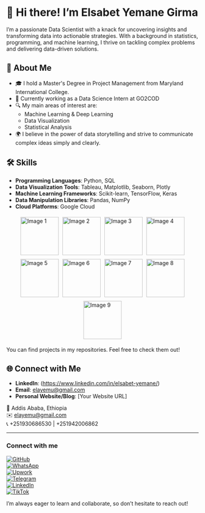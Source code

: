 # 👋 Hi there! I’m Elsabet Yemane Girma

I’m a passionate Data Scientist with a knack for uncovering insights and transforming data into actionable strategies. With a background in statistics, programming, and machine learning, I thrive on tackling complex problems and delivering data-driven solutions.

## 🌱 About Me

- 🎓 I hold a Master's Degree in Project Management from Maryland International College.
- 💼 Currently working as a Data Science Intern at GO2COD 
- 🔍 My main areas of interest are:
  - Machine Learning & Deep Learning
  - Data Visualization
  - Statistical Analysis
- 🌍 I believe in the power of data storytelling and strive to communicate complex ideas simply and clearly.

## 🛠️ Skills

- **Programming Languages**: Python, SQL
- **Data Visualization Tools**: Tableau, Matplotlib, Seaborn, Plotly
- **Machine Learning Frameworks**: Scikit-learn, TensorFlow, Keras
- **Data Manipulation Libraries**: Pandas, NumPy
- **Cloud Platforms**: Google Cloud


<div style="display: flex; justify-content: center; flex-wrap: wrap;">
    <a href="https://github.com/user-attachments/assets/594f073b-9265-4469-9f07-dbcdf65ab0ae">
        <img src="https://github.com/user-attachments/assets/594f073b-9265-4469-9f07-dbcdf65ab0ae" alt="Image 1" style="width: 100px; height: auto; margin: 5px;">
    </a>
    <a href="https://github.com/user-attachments/assets/a147ea83-f0b0-4206-8bb7-7ca60e4dfa51">
        <img src="https://github.com/user-attachments/assets/a147ea83-f0b0-4206-8bb7-7ca60e4dfa51" alt="Image 2" style="width: 100px; height: auto; margin: 5px;">
    </a>
    <a href="https://github.com/user-attachments/assets/0952520a-885f-45f0-b655-77241e289dde">
        <img src="https://github.com/user-attachments/assets/0952520a-885f-45f0-b655-77241e289dde" alt="Image 3" style="width: 100px; height: auto; margin: 5px;">
    </a>
    <a href="https://github.com/user-attachments/assets/e58cb7e1-a280-4a43-b080-73491ee7ee59">
        <img src="https://github.com/user-attachments/assets/e58cb7e1-a280-4a43-b080-73491ee7ee59" alt="Image 4" style="width: 100px; height: auto; margin: 5px;">
    </a>
    <a href="https://github.com/user-attachments/assets/7d770796-4b23-4873-936d-ecd8d5e452a4">
        <img src="https://github.com/user-attachments/assets/7d770796-4b23-4873-936d-ecd8d5e452a4" alt="Image 5" style="width: 100px; height: auto; margin: 5px;">
    </a>
    <a href="https://github.com/user-attachments/assets/3eb99d96-7727-4297-afb6-20288d217cea">
        <img src="https://github.com/user-attachments/assets/3eb99d96-7727-4297-afb6-20288d217cea" alt="Image 6" style="width: 100px; height: auto; margin: 5px;">
    </a>
    <a href="https://github.com/user-attachments/assets/ca398cab-f4c9-46d7-b1eb-69bb7e9fc484">
        <img src="https://github.com/user-attachments/assets/ca398cab-f4c9-46d7-b1eb-69bb7e9fc484" alt="Image 7" style="width: 100px; height: auto; margin: 5px;">
    </a>
    <a href="https://github.com/user-attachments/assets/53e04275-82e0-48ba-bb5a-b5d16127fcce">
        <img src="https://github.com/user-attachments/assets/53e04275-82e0-48ba-bb5a-b5d16127fcce" alt="Image 8" style="width: 100px; height: auto; margin: 5px;">
    </a>
    <a href="https://github.com/user-attachments/assets/156eab62-5963-4e5f-bdcb-9abd07985783">
        <img src="https://github.com/user-attachments/assets/156eab62-5963-4e5f-bdcb-9abd07985783" alt="Image 9" style="width: 100px; height: auto; margin: 5px;">
    </a>
</div>

 

You can find projects in my repositories. Feel free to check them out!

## 🌐 Connect with Me

- **LinkedIn**: (https://www.linkedin.com/in/elsabet-yemane/)
- **Email**: elayemu@gmail.com
- **Personal Website/Blog**: [Your Website URL]


📍 Addis Ababa, Ethiopia  
✉️ [elayemu@gmail.com](mailto:elayemu@gmail.com)  
📞 +251930686530 | +251942006862  

---

### Connect with me
[![GitHub](https://img.shields.io/badge/-GitHub-333333?style=flat-square&logo=github&logoColor=white)](https://github.com/yourusername)  
[![WhatsApp](https://img.shields.io/badge/-WhatsApp-25D366?style=flat-square&logo=whatsapp&logoColor=white)](https://wa.me/+251912834933)  
[![Upwork](https://img.shields.io/badge/-Upwork-6FDA44?style=flat-square&logo=upwork&logoColor=white)](https://shorturl.at/8JHbL)  
[![Telegram](https://img.shields.io/badge/-Telegram-26A5E4?style=flat-square&logo=telegram&logoColor=white)](https://t.me/EllaYemu)  
[![LinkedIn](https://img.shields.io/badge/-LinkedIn-0077B5?style=flat-square&logo=linkedin&logoColor=white)](https://www.linkedin.com/in/yourlinkedinusername)  
[![TikTok](https://img.shields.io/badge/-TikTok-69C9D0?style=flat-square&logo=tiktok&logoColor=white)](https://www.tiktok.com/ella_yemu?_t=8sB1wHnbcuM)  




I’m always eager to learn and collaborate, so don’t hesitate to reach out! 



